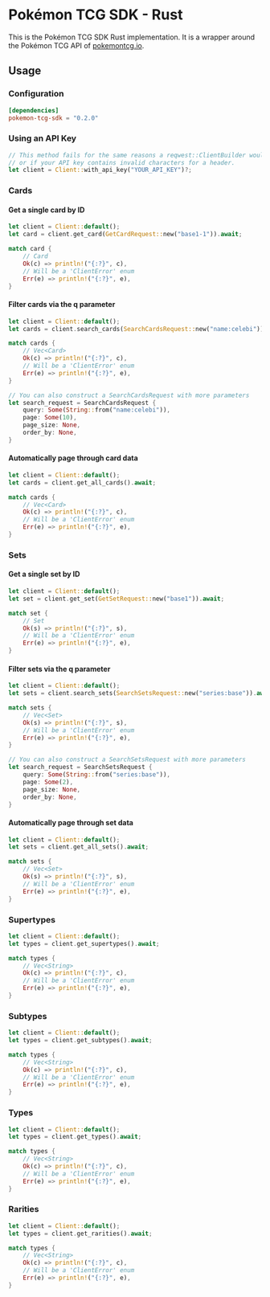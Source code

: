 # Pokémon TCG SDK - Rust

This is the Pokémon TCG SDK Rust implementation. It is a wrapper around the Pokémon TCG API of [pokemontcg.io](http://pokemontcg.io/).

## Usage

### Configuration

```toml
[dependencies]
pokemon-tcg-sdk = "0.2.0"
```

### Using an API Key
```rust 
// This method fails for the same reasons a reqwest::ClientBuilder would fail (TLS, system config)
// or if your API key contains invalid characters for a header.
let client = Client::with_api_key("YOUR_API_KEY")?;
```


### Cards

#### Get a single card by ID

```rust
let client = Client::default();
let card = client.get_card(GetCardRequest::new("base1-1")).await;

match card {
    // Card
    Ok(c) => println!("{:?}", c),
    // Will be a 'ClientError' enum
    Err(e) => println!("{:?}", e),
}
```

#### Filter cards via the q parameter

```rust
let client = Client::default();
let cards = client.search_cards(SearchCardsRequest::new("name:celebi")).await;

match cards {
    // Vec<Card>
    Ok(c) => println!("{:?}", c),
    // Will be a 'ClientError' enum
    Err(e) => println!("{:?}", e),
}

// You can also construct a SearchCardsRequest with more parameters
let search_request = SearchCardsRequest {
    query: Some(String::from("name:celebi")),
    page: Some(10),
    page_size: None,
    order_by: None,
}
```

#### Automatically page through card data

```rust
let client = Client::default();
let cards = client.get_all_cards().await;

match cards {
    // Vec<Card>
    Ok(c) => println!("{:?}", c),
    // Will be a 'ClientError' enum
    Err(e) => println!("{:?}", e),
}
```

### Sets

#### Get a single set by ID

```rust
let client = Client::default();
let set = client.get_set(GetSetRequest::new("base1")).await;

match set {
    // Set
    Ok(s) => println!("{:?}", s),
    // Will be a 'ClientError' enum
    Err(e) => println!("{:?}", e),
}
```

#### Filter sets via the q parameter

```rust
let client = Client::default();
let sets = client.search_sets(SearchSetsRequest::new("series:base")).await;

match sets {
    // Vec<Set>
    Ok(s) => println!("{:?}", s),
    // Will be a 'ClientError' enum
    Err(e) => println!("{:?}", e),
}

// You can also construct a SearchSetsRequest with more parameters
let search_request = SearchSetsRequest {
    query: Some(String::from("series:base")),
    page: Some(2),
    page_size: None,
    order_by: None,
}
```

#### Automatically page through set data

```rust
let client = Client::default();
let sets = client.get_all_sets().await;

match sets {
    // Vec<Set>
    Ok(s) => println!("{:?}", s),
    // Will be a 'ClientError' enum
    Err(e) => println!("{:?}", e),
}
```

### Supertypes

```rust
let client = Client::default();
let types = client.get_supertypes().await;

match types {
    // Vec<String>
    Ok(c) => println!("{:?}", c),
    // Will be a 'ClientError' enum
    Err(e) => println!("{:?}", e),
}
```

### Subtypes

```rust
let client = Client::default();
let types = client.get_subtypes().await;

match types {
    // Vec<String>
    Ok(c) => println!("{:?}", c),
    // Will be a 'ClientError' enum
    Err(e) => println!("{:?}", e),
}
```

### Types

```rust
let client = Client::default();
let types = client.get_types().await;

match types {
    // Vec<String>
    Ok(c) => println!("{:?}", c),
    // Will be a 'ClientError' enum
    Err(e) => println!("{:?}", e),
}
```

### Rarities

```rust
let client = Client::default();
let types = client.get_rarities().await;

match types {
    // Vec<String>
    Ok(c) => println!("{:?}", c),
    // Will be a 'ClientError' enum
    Err(e) => println!("{:?}", e),
}
```
